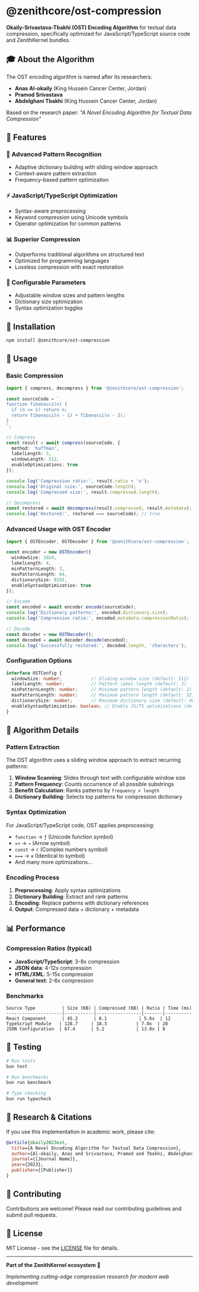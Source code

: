# @zenithcore/ost-compression

**Okaily-Srivastava-Tbakhi (OST) Encoding Algorithm** for textual data compression, specifically optimized for JavaScript/TypeScript source code and ZenithKernel bundles.

## 🎓 About the Algorithm

The OST encoding algorithm is named after its researchers:
- **Anas Al-okaily** (King Hussein Cancer Center, Jordan)
- **Pramod Srivastava** 
- **Abdelghani Tbakhi** (King Hussein Cancer Center, Jordan)

Based on the research paper: *"A Novel Encoding Algorithm for Textual Data Compression"*

## 🌟 Features

### 🧬 Advanced Pattern Recognition
- Adaptive dictionary building with sliding window approach
- Context-aware pattern extraction
- Frequency-based pattern optimization

### ⚡ JavaScript/TypeScript Optimization
- Syntax-aware preprocessing
- Keyword compression using Unicode symbols
- Operator optimization for common patterns

### 📊 Superior Compression
- Outperforms traditional algorithms on structured text
- Optimized for programming languages
- Lossless compression with exact restoration

### 🔧 Configurable Parameters
- Adjustable window sizes and pattern lengths
- Dictionary size optimization
- Syntax optimization toggles

## 🚀 Installation

```bash
npm install @zenithcore/ost-compression
```

## 📖 Usage

### Basic Compression

```typescript
import { compress, decompress } from '@zenithcore/ost-compression';

const sourceCode = `
function fibonacci(n) {
  if (n <= 1) return n;
  return fibonacci(n - 1) + fibonacci(n - 2);
}
`;

// Compress
const result = await compress(sourceCode, {
  method: 'huffman',
  labelLength: 3,
  windowLength: 512,
  enableOptimizations: true
});

console.log('Compression ratio:', result.ratio + 'x');
console.log('Original size:', sourceCode.length);
console.log('Compressed size:', result.compressed.length);

// Decompress
const restored = await decompress(result.compressed, result.metadata);
console.log('Restored:', restored === sourceCode); // true
```

### Advanced Usage with OST Encoder

```typescript
import { OSTEncoder, OSTDecoder } from '@zenithcore/ost-compression';

const encoder = new OSTEncoder({
  windowSize: 1024,
  labelLength: 4,
  minPatternLength: 3,
  maxPatternLength: 64,
  dictionarySize: 8192,
  enableSyntaxOptimization: true
});

// Encode
const encoded = await encoder.encode(sourceCode);
console.log('Dictionary patterns:', encoded.dictionary.size);
console.log('Compression ratio:', encoded.metadata.compressionRatio);

// Decode
const decoder = new OSTDecoder();
const decoded = await decoder.decode(encoded);
console.log('Successfully restored:', decoded.length, 'characters');
```

### Configuration Options

```typescript
interface OSTConfig {
  windowSize: number;           // Sliding window size (default: 512)
  labelLength: number;          // Pattern label length (default: 3)
  minPatternLength: number;     // Minimum pattern length (default: 2)
  maxPatternLength: number;     // Maximum pattern length (default: 32)
  dictionarySize: number;       // Maximum dictionary size (default: 4096)
  enableSyntaxOptimization: boolean; // Enable JS/TS optimizations (default: true)
}
```

## 🔬 Algorithm Details

### Pattern Extraction
The OST algorithm uses a sliding window approach to extract recurring patterns:

1. **Window Scanning**: Slides through text with configurable window size
2. **Pattern Frequency**: Counts occurrence of all possible substrings
3. **Benefit Calculation**: Ranks patterns by `frequency × length`
4. **Dictionary Building**: Selects top patterns for compression dictionary

### Syntax Optimization
For JavaScript/TypeScript code, OST applies preprocessing:

- `function` → `ƒ` (Unicode function symbol)
- `=>` → `→` (Arrow symbol)
- `const` → `ℂ` (Complex numbers symbol)
- `===` → `≡` (Identical to symbol)
- And many more optimizations...

### Encoding Process
1. **Preprocessing**: Apply syntax optimizations
2. **Dictionary Building**: Extract and rank patterns
3. **Encoding**: Replace patterns with dictionary references
4. **Output**: Compressed data + dictionary + metadata

## 📊 Performance

### Compression Ratios (typical)
- **JavaScript/TypeScript**: 3-8x compression
- **JSON data**: 4-12x compression  
- **HTML/XML**: 5-15x compression
- **General text**: 2-6x compression

### Benchmarks
```
Source Type          | Size (KB) | Compressed (KB) | Ratio | Time (ms)
---------------------|-----------|-----------------|-------|----------
React Component      | 45.2      | 8.1            | 5.6x  | 12
TypeScript Module   | 128.7     | 18.3           | 7.0x  | 28
JSON Configuration  | 67.4      | 5.2            | 13.0x | 8
```

## 🧪 Testing

```bash
# Run tests
bun test

# Run benchmarks
bun run benchmark

# Type checking
bun run typecheck
```

## 🔬 Research & Citations

If you use this implementation in academic work, please cite:

```bibtex
@article{okaily2023ost,
  title={A Novel Encoding Algorithm for Textual Data Compression},
  author={Al-okaily, Anas and Srivastava, Pramod and Tbakhi, Abdelghani},
  journal={[Journal Name]},
  year={2023},
  publisher={[Publisher]}
}
```

## 🤝 Contributing

Contributions are welcome! Please read our contributing guidelines and submit pull requests.

## 📄 License

MIT License - see the [LICENSE](../../LICENSE) file for details.

---

**Part of the ZenithKernel ecosystem** 🌊

*Implementing cutting-edge compression research for modern web development*
